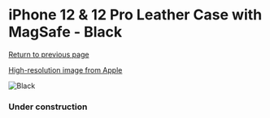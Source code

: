 # iPhone 12 & 12 Pro Leather Case with MagSafe - Black

[Return to previous page](/iphone_12)

[High-resolution image from Apple](https://store.storeimages.cdn-apple.com/8756/as-images.apple.com/is/MHKG3?wid=4500&hei=4500&fmt=png)

<div style="width: 384px"><img src="/everysource/MHKG3.png" alt="Black"></div>

### Under construction
